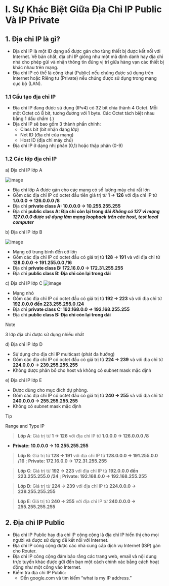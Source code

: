 # I. Sự Khác Biệt Giữa Địa Chỉ IP Public Và IP Private

## 1. Địa chỉ IP là gì?
  - Địa chỉ IP là một ID dạng số được gán cho từng thiết bị được kết nối với Internet. Về bản chất, địa chỉ IP giống như một mã định danh hay địa chỉ nhà cho phép gửi và nhận thông tin đúng vị trí giữa hàng vạn các thiết bị khác nhau trên mạng.
  - Địa chỉ IP có thể là công khai (Public) nếu chúng được sử dụng trên Internet hoặc Riêng tư (Private) nếu chúng được sử dụng trong mạng cục bộ (LAN).

### 1.1 Cấu tạo địa chỉ IP
  - Địa chỉ IP đang được sử dụng (IPv4) có 32 bit chia thành 4 Octet. Mỗi một Octet có 8 bit, tương đương với 1 byte. Các Octet tách biệt nhau bằng 1 dấu chấm (.)
  - Địa chỉ IP sẽ bao gồm 3 thành phần chính:
    - Class bit (bit nhận dạng lớp)
    - Net ID (địa chỉ của mạng)
    - Host ID (địa chỉ máy chủ)
  - Địa chỉ IP ở dạng nhị phân (0,1) hoặc thập phân (0-9)

### 1.2 Các lớp địa chỉ IP

a) Địa chỉ IP lớp A

  ![image](https://github.com/hynhdih/Training_OM/assets/82271913/93e69dd0-b89c-4a13-af7b-4b4058adb6f3)
  - Địa chỉ lớp A được gán cho các mạng có số lượng máy chủ rất lớn
  - Gồm các địa chỉ IP có octet đầu tiên giá trị từ **1 -> 126** với địa chỉ IP từ **1.0.0.0 -> 126.0.0.0 /8**
  - Địa chỉ **private class A: 10.0.0.0 -> 10.255.255.255**
  - Địa chỉ **public class A: Địa chỉ còn lại trong dải**
  ***Không có 127 vì mạng 127.0.0.0 được sử dụng làm mạng loopback trên các host, test local computer***

b) Địa chỉ IP lớp B

  ![image](https://github.com/hynhdih/Training_OM/assets/82271913/0835a0be-f995-47cf-8a97-b9cc6b1bb0f2)
  - Mạng cỡ trung bình đến cỡ lớn
  - Gồm các địa chỉ IP có octet đầu có giá trị từ **128 -> 191** và với địa chỉ từ **128.0.0.0 -> 191.255.0.0 /16**
  - Địa chỉ **private class B: 172.16.0.0 -> 172.31.255.255**
  - Địa chỉ **public class B: Địa chỉ còn lại trong dải**

c) Địa chỉ IP lớp C
  ![image](https://github.com/hynhdih/Training_OM/assets/82271913/d06422a2-0e81-46f0-aca6-dc785153b810)
  - Mạng nhỏ
  - Gồm các địa chỉ IP có octet đầu có giá trị từ **192 -> 223** và với địa chỉ từ **192.0.0.0 đến 223.255.255.0 /24**
  - Địa chỉ **private class C: 192.168.0.0 -> 192.168.255.255**
  - Địa chỉ **public class B: Địa chỉ còn lại trong dải**
> [!NOTE]
> 3 lớp địa chỉ được sử dụng nhiều nhất

d) Địa chỉ IP lớp D
  - Sử dụng cho địa chỉ IP multicast (phát đa hướng)
  - Gồm các địa chỉ IP có octet đầu có giá trị từ **224 -> 239** và với địa chỉ từ **224.0.0.0 -> 239.255.255.255**
  - Không được phân bổ cho host và không có subnet mask mặc định

e) Địa chỉ IP lớp E
  - Được dùng cho mục đích dự phòng.
  - Gồm các địa chỉ IP có octet đầu có giá trị từ **240 -> 255** và với địa chỉ từ **240.0.0.0 -> 255.255.255.255**
  - Không có subnet mask mặc định

> [!TIP]
> Range and Type IP

> **Lớp A**: Giá trị từ **1 -> 126**   với địa chỉ IP từ **1.0.0.0 -> 126.0.0.0 /8**
  - **Private: 10.0.0.0 -> 10.255.255.255**

> **Lớp B**: Giá trị từ **128 -> 191** với địa chỉ IP từ **128.0.0.0 -> 191.255.0.0 /16**      ; **Private: 172.16.0.0 -> 172.31.255.255**

> **Lớp C**: Giá trị từ **192 -> 223** với địa chỉ IP từ **192.0.0.0 đến 223.255.255.0 /24**   ; **Private: 192.168.0.0 -> 192.168.255.255**

> **Lớp D**: Giá trị từ **224 -> 239** với địa chỉ IP từ **224.0.0.0 -> 239.255.255.255**

> **Lớp E**: Giá trị từ **240 -> 255** với địa chỉ IP từ **240.0.0.0 -> 255.255.255.255**

## 2. Địa chỉ IP Public
  - Địa chỉ IP Public hay địa chỉ IP công cộng là địa chỉ IP hiển thị cho mọi người và được sử dụng để kết nối với Internet.
  - Địa chỉ IP công cộng được các nhà cung cấp dịch vụ Internet (ISP) gán cho Router.
  - Địa chỉ IP công cộng đảm bảo rằng các trang web, email và nội dung trực tuyến khác được gửi đến bạn một cách chính xác bằng cách hoạt động như một cổng vào Internet.
  - Kiểm tra địa chỉ IP Public:
    - Đến google.com và tìm kiếm “what is my IP address.”
